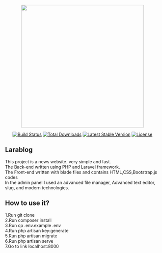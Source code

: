 <p align="center"><a href="https://laravel.com" target="_blank"><img src="https://raw.githubusercontent.com/laravel/art/master/logo-lockup/5%20SVG/2%20CMYK/1%20Full%20Color/laravel-logolockup-cmyk-red.svg" width="400"></a></p>

<p align="center">
<a href="https://travis-ci.org/laravel/framework"><img src="https://travis-ci.org/laravel/framework.svg" alt="Build Status"></a>
<a href="https://packagist.org/packages/laravel/framework"><img src="https://img.shields.io/packagist/dt/laravel/framework" alt="Total Downloads"></a>
<a href="https://packagist.org/packages/laravel/framework"><img src="https://img.shields.io/packagist/v/laravel/framework" alt="Latest Stable Version"></a>
<a href="https://packagist.org/packages/laravel/framework"><img src="https://img.shields.io/packagist/l/laravel/framework" alt="License"></a>
</p>

##  Larablog

This project is a news website. very simple and fast.
<br>
The Back-end written using PHP and Laravel framework.
<br>
The Front-end written with blade files and contains HTML,CSS,Bootstrap,js codes
<br>
In the admin panel I used an advanced file manager, Advanced text editor, slug, and modern technologies.

## How to use it?

1.Run git clone <my-cool-project>
<br>
2.Run composer install
<br>
3.Run cp .env.example .env
<br>
4.Run php artisan key:generate
<br>
5.Run php artisan migrate
<br>
6.Run php artisan serve
<br>
7.Go to link localhost:8000
